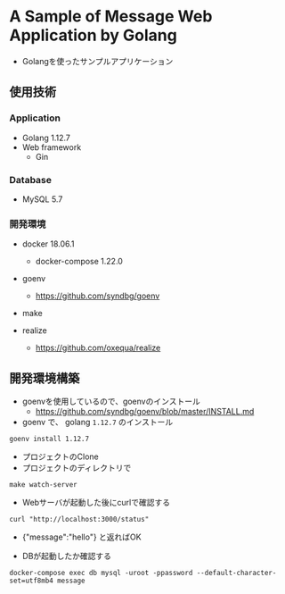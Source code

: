 # A Sample of Message Web Application by Golang

* Golangを使ったサンプルアプリケーション

## 使用技術
### Application
* Golang 1.12.7
* Web framework
    * Gin

### Database
* MySQL 5.7

### 開発環境
* docker 18.06.1
    * docker-compose  1.22.0

* goenv
    * https://github.com/syndbg/goenv
* make
* realize
    * https://github.com/oxequa/realize

## 開発環境構築
* goenvを使用しているので、goenvのインストール
    * https://github.com/syndbg/goenv/blob/master/INSTALL.md
* goenv で、 golang `1.12.7` のインストール

```
goenv install 1.12.7
```
* プロジェクトのClone
* プロジェクトのディレクトリで

```
make watch-server
```
* Webサーバが起動した後にcurlで確認する

```
curl "http://localhost:3000/status"
```
* {"message":"hello"} と返ればOK

* DBが起動したか確認する

```
docker-compose exec db mysql -uroot -ppassword --default-character-set=utf8mb4 message
```
